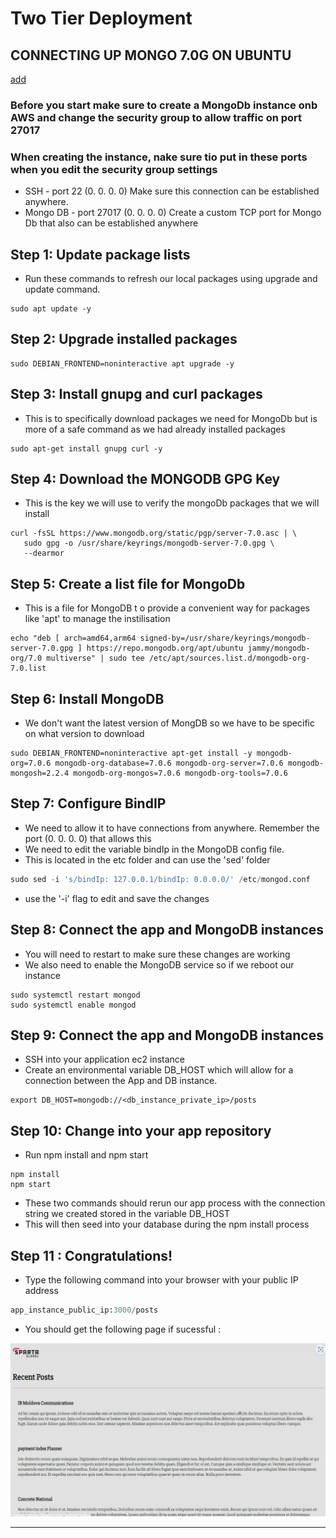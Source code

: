 # Two Tier Deployment

## CONNECTING UP MONGO 7.0G ON UBUNTU

[add](https://i.ibb.co/kX3JpCQ/1-b0-Tt-GI6g-WFLlt-L1-Qk-Rx-Vdg)

### Before you start make sure to create a MongoDb instance onb AWS and change the security group to allow traffic on port 27017
### When creating the instance, nake sure tio put in these ports when you edit the security group settings 

* SSH - port 22 (0. 0. 0. 0)
Make sure this connection can be established anywhere.
* Mongo DB - port 27017 (0. 0. 0. 0)
Create a custom TCP port for Mongo Db that also can be established anywhere 


## Step 1: Update package lists
* Run these commands to refresh our local packages using upgrade and update command. 
```
sudo apt update -y
```

##  Step 2: Upgrade installed packages
```
sudo DEBIAN_FRONTEND=noninteractive apt upgrade -y 
```

##  Step 3: Install gnupg and curl packages
* This is to specifically download packages we need for MongoDb but is more of a safe command as we had already installed packages
```
sudo apt-get install gnupg curl -y
```
##  Step 4: Download the MONGODB GPG Key
* This is the key we will use to verify the mongoDb packages that we will install
```
curl -fsSL https://www.mongodb.org/static/pgp/server-7.0.asc | \
   sudo gpg -o /usr/share/keyrings/mongodb-server-7.0.gpg \
   --dearmor
```
##  Step 5: Create a list file for MongoDb
* This is a file for MongoDB t o provide a convenient way for packages like 'apt' to manage the instilisation 
```
echo "deb [ arch=amd64,arm64 signed-by=/usr/share/keyrings/mongodb-server-7.0.gpg ] https://repo.mongodb.org/apt/ubuntu jammy/mongodb-org/7.0 multiverse" | sudo tee /etc/apt/sources.list.d/mongodb-org-7.0.list
```

## Step 6: Install MongoDB 
* We don't want the latest version of MongDB so we have to be specific on what version to download
``` 
sudo DEBIAN_FRONTEND=noninteractive apt-get install -y mongodb-org=7.0.6 mongodb-org-database=7.0.6 mongodb-org-server=7.0.6 mongodb-mongosh=2.2.4 mongodb-org-mongos=7.0.6 mongodb-org-tools=7.0.6
```

## Step 7: Configure BindIP

* We need to allow it to have connections from anywhere. Remember the port (0. 0. 0. 0) that allows this
* We need to edit the variable bindIp in the MongoDB config file. 
* This is located in the etc folder and can use the 'sed' folder
```python
sudo sed -i 's/bindIp: 127.0.0.1/bindIp: 0.0.0.0/' /etc/mongod.conf
```
* use the '-i' flag to edit and save the changes 

##  Step 8: Connect the app and MongoDB instances
* You will need to restart to make sure these changes are working
* We also need to enable the MongoDB service so if we reboot our instance 
```
sudo systemctl restart mongod
sudo systemctl enable mongod
```

##  Step 9: Connect the app and MongoDB instances
* SSH into your application ec2 instance
* Create an environmental variable DB_HOST which will allow for a connection between the App and DB instance.
```
export DB_HOST=mongodb://<db_instance_private_ip>/posts
```

##  Step 10: Change into your app repository

* Run npm install and npm start

```
npm install 
npm start 
```

* These two commands should rerun our app process with the connection string we created stored in the variable DB_HOST
* This will then seed into your database during the npm install process

## Step 11 : Congratulations!

* Type the following command into your browser with your public IP address

```python
app_instance_public_ip:3000/posts
```
* You should get the following page if sucessful : 

![77.jpg](..%2Fpictures%2F77.jpg)

****************************************************************

